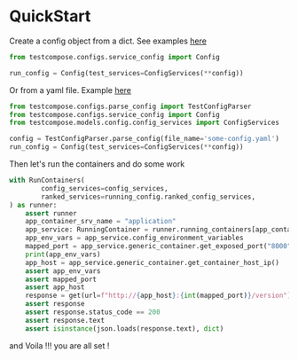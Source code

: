 # QuickStart


Create a config object from a dict. See examples [here](https://github.com/rugging24/python-testcompose/blob/main/tests/containers_fixtures.py)

```python
from testcompose.configs.service_config import Config

run_config = Config(test_services=ConfigServices(**config))

```

Or from a yaml file. Example [here](https://github.com/rugging24/python-testcompose/blob/main/configurations/sample-config.yaml)

```python
from testcompose.configs.parse_config import TestConfigParser
from testcompose.configs.service_config import Config
from testcompose.models.config.config_services import ConfigServices

config = TestConfigParser.parse_config(file_name='some-config.yaml')
run_config = Config(test_services=ConfigServices(**config))

```

Then let's run the containers and do some work
```python
with RunContainers(
        config_services=config_services,
        ranked_services=running_config.ranked_config_services,
) as runner:
    assert runner
    app_container_srv_name = "application"
    app_service: RunningContainer = runner.running_containers[app_container_srv_name]
    app_env_vars = app_service.config_environment_variables
    mapped_port = app_service.generic_container.get_exposed_port("8000")
    print(app_env_vars)
    app_host = app_service.generic_container.get_container_host_ip()
    assert app_env_vars
    assert mapped_port
    assert app_host
    response = get(url=f"http://{app_host}:{int(mapped_port)}/version")
    assert response
    assert response.status_code == 200
    assert response.text
    assert isinstance(json.loads(response.text), dict)

```

and Voila !!! you are all set !
